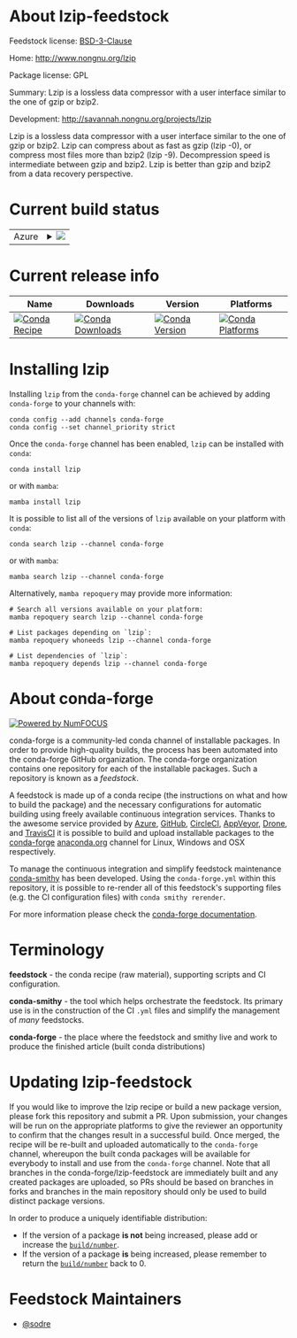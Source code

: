 About lzip-feedstock
====================

Feedstock license: [BSD-3-Clause](https://github.com/conda-forge/lzip-feedstock/blob/main/LICENSE.txt)

Home: http://www.nongnu.org/lzip

Package license: GPL

Summary: Lzip is a lossless data compressor with a user interface similar to the one of gzip or bzip2.

Development: http://savannah.nongnu.org/projects/lzip

Lzip is a lossless data compressor with a user interface similar to the
one of gzip or bzip2. Lzip can compress about as fast as gzip (lzip -0),
or compress most files more than bzip2 (lzip -9). Decompression speed is
intermediate between gzip and bzip2. Lzip is better than gzip and bzip2
from a data recovery perspective.


Current build status
====================


<table>
    
  <tr>
    <td>Azure</td>
    <td>
      <details>
        <summary>
          <a href="https://dev.azure.com/conda-forge/feedstock-builds/_build/latest?definitionId=5355&branchName=main">
            <img src="https://dev.azure.com/conda-forge/feedstock-builds/_apis/build/status/lzip-feedstock?branchName=main">
          </a>
        </summary>
        <table>
          <thead><tr><th>Variant</th><th>Status</th></tr></thead>
          <tbody><tr>
              <td>linux_64</td>
              <td>
                <a href="https://dev.azure.com/conda-forge/feedstock-builds/_build/latest?definitionId=5355&branchName=main">
                  <img src="https://dev.azure.com/conda-forge/feedstock-builds/_apis/build/status/lzip-feedstock?branchName=main&jobName=linux&configuration=linux%20linux_64_" alt="variant">
                </a>
              </td>
            </tr><tr>
              <td>linux_aarch64</td>
              <td>
                <a href="https://dev.azure.com/conda-forge/feedstock-builds/_build/latest?definitionId=5355&branchName=main">
                  <img src="https://dev.azure.com/conda-forge/feedstock-builds/_apis/build/status/lzip-feedstock?branchName=main&jobName=linux&configuration=linux%20linux_aarch64_" alt="variant">
                </a>
              </td>
            </tr><tr>
              <td>linux_ppc64le</td>
              <td>
                <a href="https://dev.azure.com/conda-forge/feedstock-builds/_build/latest?definitionId=5355&branchName=main">
                  <img src="https://dev.azure.com/conda-forge/feedstock-builds/_apis/build/status/lzip-feedstock?branchName=main&jobName=linux&configuration=linux%20linux_ppc64le_" alt="variant">
                </a>
              </td>
            </tr><tr>
              <td>osx_64</td>
              <td>
                <a href="https://dev.azure.com/conda-forge/feedstock-builds/_build/latest?definitionId=5355&branchName=main">
                  <img src="https://dev.azure.com/conda-forge/feedstock-builds/_apis/build/status/lzip-feedstock?branchName=main&jobName=osx&configuration=osx%20osx_64_" alt="variant">
                </a>
              </td>
            </tr><tr>
              <td>osx_arm64</td>
              <td>
                <a href="https://dev.azure.com/conda-forge/feedstock-builds/_build/latest?definitionId=5355&branchName=main">
                  <img src="https://dev.azure.com/conda-forge/feedstock-builds/_apis/build/status/lzip-feedstock?branchName=main&jobName=osx&configuration=osx%20osx_arm64_" alt="variant">
                </a>
              </td>
            </tr>
          </tbody>
        </table>
      </details>
    </td>
  </tr>
</table>

Current release info
====================

| Name | Downloads | Version | Platforms |
| --- | --- | --- | --- |
| [![Conda Recipe](https://img.shields.io/badge/recipe-lzip-green.svg)](https://anaconda.org/conda-forge/lzip) | [![Conda Downloads](https://img.shields.io/conda/dn/conda-forge/lzip.svg)](https://anaconda.org/conda-forge/lzip) | [![Conda Version](https://img.shields.io/conda/vn/conda-forge/lzip.svg)](https://anaconda.org/conda-forge/lzip) | [![Conda Platforms](https://img.shields.io/conda/pn/conda-forge/lzip.svg)](https://anaconda.org/conda-forge/lzip) |

Installing lzip
===============

Installing `lzip` from the `conda-forge` channel can be achieved by adding `conda-forge` to your channels with:

```
conda config --add channels conda-forge
conda config --set channel_priority strict
```

Once the `conda-forge` channel has been enabled, `lzip` can be installed with `conda`:

```
conda install lzip
```

or with `mamba`:

```
mamba install lzip
```

It is possible to list all of the versions of `lzip` available on your platform with `conda`:

```
conda search lzip --channel conda-forge
```

or with `mamba`:

```
mamba search lzip --channel conda-forge
```

Alternatively, `mamba repoquery` may provide more information:

```
# Search all versions available on your platform:
mamba repoquery search lzip --channel conda-forge

# List packages depending on `lzip`:
mamba repoquery whoneeds lzip --channel conda-forge

# List dependencies of `lzip`:
mamba repoquery depends lzip --channel conda-forge
```


About conda-forge
=================

[![Powered by
NumFOCUS](https://img.shields.io/badge/powered%20by-NumFOCUS-orange.svg?style=flat&colorA=E1523D&colorB=007D8A)](https://numfocus.org)

conda-forge is a community-led conda channel of installable packages.
In order to provide high-quality builds, the process has been automated into the
conda-forge GitHub organization. The conda-forge organization contains one repository
for each of the installable packages. Such a repository is known as a *feedstock*.

A feedstock is made up of a conda recipe (the instructions on what and how to build
the package) and the necessary configurations for automatic building using freely
available continuous integration services. Thanks to the awesome service provided by
[Azure](https://azure.microsoft.com/en-us/services/devops/), [GitHub](https://github.com/),
[CircleCI](https://circleci.com/), [AppVeyor](https://www.appveyor.com/),
[Drone](https://cloud.drone.io/welcome), and [TravisCI](https://travis-ci.com/)
it is possible to build and upload installable packages to the
[conda-forge](https://anaconda.org/conda-forge) [anaconda.org](https://anaconda.org/)
channel for Linux, Windows and OSX respectively.

To manage the continuous integration and simplify feedstock maintenance
[conda-smithy](https://github.com/conda-forge/conda-smithy) has been developed.
Using the ``conda-forge.yml`` within this repository, it is possible to re-render all of
this feedstock's supporting files (e.g. the CI configuration files) with ``conda smithy rerender``.

For more information please check the [conda-forge documentation](https://conda-forge.org/docs/).

Terminology
===========

**feedstock** - the conda recipe (raw material), supporting scripts and CI configuration.

**conda-smithy** - the tool which helps orchestrate the feedstock.
                   Its primary use is in the construction of the CI ``.yml`` files
                   and simplify the management of *many* feedstocks.

**conda-forge** - the place where the feedstock and smithy live and work to
                  produce the finished article (built conda distributions)


Updating lzip-feedstock
=======================

If you would like to improve the lzip recipe or build a new
package version, please fork this repository and submit a PR. Upon submission,
your changes will be run on the appropriate platforms to give the reviewer an
opportunity to confirm that the changes result in a successful build. Once
merged, the recipe will be re-built and uploaded automatically to the
`conda-forge` channel, whereupon the built conda packages will be available for
everybody to install and use from the `conda-forge` channel.
Note that all branches in the conda-forge/lzip-feedstock are
immediately built and any created packages are uploaded, so PRs should be based
on branches in forks and branches in the main repository should only be used to
build distinct package versions.

In order to produce a uniquely identifiable distribution:
 * If the version of a package **is not** being increased, please add or increase
   the [``build/number``](https://docs.conda.io/projects/conda-build/en/latest/resources/define-metadata.html#build-number-and-string).
 * If the version of a package **is** being increased, please remember to return
   the [``build/number``](https://docs.conda.io/projects/conda-build/en/latest/resources/define-metadata.html#build-number-and-string)
   back to 0.

Feedstock Maintainers
=====================

* [@sodre](https://github.com/sodre/)

